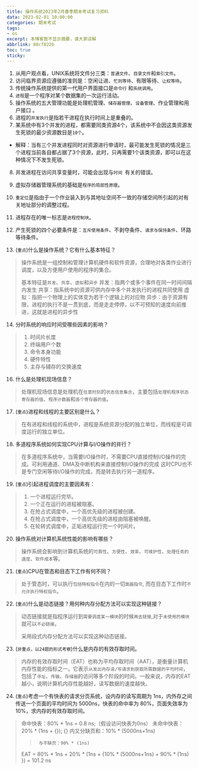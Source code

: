```yaml
---
title: 操作系统2023年2月春季期末考试复习资料
data: 2023-02-01 10:00:00
categories: 期末考试
tags:
- os
excerpt: 本博客暂不显示摘要，请大家谅解
abbrlink: 88cf822b
toc: true
sticky:
---
```


1. 从用户观点看，UNIX系统将文件分三类：`普通文件`、`目录文件`和`索引文件`。
2. 访问临界资源应遵循的准则是：空闲让进、`忙则等待`、有限等待、`让权等待`。
3. 传统操作系统提供的第一代用户界面接口是`命令行` 和`系统调用`。
4. `进程`是一个程序对某个数据集的一次运行活动。
5. 操作系统的五大管理功能是处理机管理、`储存器管理`、`设备管理`、作业管理和用户接口 。
6. 进程的`并发执行`是指若干进程在执行时间上是重叠的。
7. 某系统中有3个并发的进程，都需要同类资源4个，该系统中不会因这类资源发生死锁的最少资源数目是`10个`。
- 解释：当有三个并发进程同时对资源进行申请时，最可能发生死锁的情况是三个进程当前各自都占据了3个资源，此时，只再需要1个该类资源，即可以在这种情况下不发生死锁。
8. 并发进程在访问共享变量时，可能会出现与`时间 `有关的错误。
9. 虚拟存储器管理系统的基础是`程序的局部性原理`。
10. `重定位`是指由于一个作业装入到与其地址空间不一致的存储空间所引起的对有关地址部分的调整过程。
11. 进程存在的唯一标志是`进程控制块`。
12. 产生死锁的四个必要条件是：`互斥使用条件`、不剥夺条件、`请求与保持条件`、环路等待条件。

13. (`重点`)什么是操作系统？它有什么基本特征？
> 操作系统是一组控制和管理计算机硬件和软件资源，合理地对各类作业进行调度，以及方便用户使用的程序的集合。
>
> 基本特征是`并发`、`共享`、`虚拟`和`异步`
> 并发：指两个或多个事件在同一时间间隔内发生
> 共享：指系统中的资源可供内存中多个并发执行的进程共同使用
> 虚拟：指把一个物理上的实体变为若干个逻辑上的对应物
> 异步：由于资源有限，进程的执行不是一贯到底，而是走走停停，以不可预知的速度向前推进，这就是进程的异步性

14. 分时系统的响应时间受哪些因素的影响？
> 1. 时间片长度
> 2. 终端用户个数
> 3. 命令本身功能
> 4. 硬件特性
> 5. 主存与辅存的交换速度

16. 什么是处理机现场信息？
> 处理机现场信息是处理机在`任意时刻`的`状态信息集合`，主要包括`处理机程序状态寄存器的值`、`程序计数器`和`各个寄存器的值`。

17. (`重点`)进程和线程的主要区别是什么？
> 在有进程和线程的系统中，进程是系统资源分配的独立单位，而线程是可调度运行的独立单位。

18. 多道程序系统如何实现CPU计算与I/O操作的并行？
> 在多道程序系统中，当需要I/O操作时，不需要CPU直接控制I/O操作的完成。可利用通道、DMA及中断机构来直接控制I/O操作的完成
> 这时CPU也不是专门空闲等待I/O操作的完成，而是转去执行另一道程序。

19. (`重点`)引起进程调度的主要因素有：
> 1. 一个进程运行完毕。
> 2. 一个正在运行的进程被阻塞。
> 3. 在抢占式调度中，一个高优先级的进程被创建。
> 4. 在抢占式调度中，一个高优先级的进程由阻塞被唤醒。
> 5. 在轮转式调度中，正垢进程运行完一个时间片。

20. 操作系统对计算机系统性能的影响有哪些？
> 操作系统会影响到计算机系统的`可靠性`、`方便性`、`效率`、`可维护性`、`处理任务的速度`、`软件成本`等。

21. (`重点`)CPU在管态和目态下工作有何不同？
> 处于管态时，可以执行`包括特权指令`在内的一切`面器指令`,
> 而在目态下工作时`不允许执行特权指令`。

22. (`重点`)什么是动态链接？用何种内存分配方法可以实现这种链接？
> 动态链接就是指程序运行到`需要调度某一模块`的时候`再去链接`,对于`未使用的模块`就可以`不必链接`。
>
> 采用段式内存分配方法可以实现这种动态链接。

23. (`非重点，以24题的形式考察`)什么是内存的有效存取时间。
> 内存的有效存取时间（EAT）也称为平均存取时间（AAT），是衡量计算机内存性能的指标之一。它表示`从发出内存读/写请求到获取所需数据的平均时间`，包括了`寻址`、`传输`、`存储器`的访问等多个阶段的时间。一般来说，内存的EAT越小，说明计算机内存性能越好，读写数据的速度越快。

24. (`重点`)考虑一个有快表的请求分页系统，设内存的读写周期为 1ns，内外存之间传送一个页面的平均时间为 5000ns，快表的命中率为 80%，页面失效率为 10%，求内存的有效存取时间。
> 命中快表：80% * 1ns = 0.8 ns;（假设访问快表为0ns）
> 未命中快表：20% * (1ns + {});
> {} 内又分缺页和：10% * (5000ns+1ns)
> >      与不缺页：90% * (1ns)
>
> EAT = 80% * 1ns + 20% * (1ns + {10% * (5000ns+1ns) + 90% * (1ns) })
>     = 101.2 ns